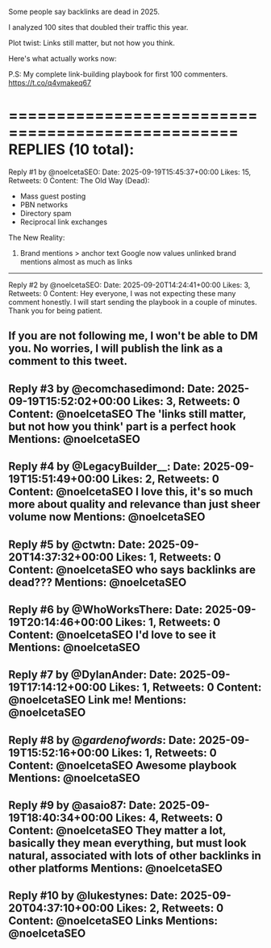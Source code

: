 Some people say backlinks are dead in 2025.

I analyzed 100 sites that doubled their traffic this year.

Plot twist: Links still matter, but not how you think.

Here's what actually works now:

P.S: My complete link-building playbook for first 100 commenters. https://t.co/q4vmakeq67

==================================================
REPLIES (10 total):
==================================================

Reply #1 by @noelcetaSEO:
Date: 2025-09-19T15:45:37+00:00
Likes: 15, Retweets: 0
Content: The Old Way (Dead):

- Mass guest posting
- PBN networks
- Directory spam
- Reciprocal link exchanges

The New Reality:

1. Brand mentions &gt; anchor text
Google now values unlinked brand mentions almost as much as links
----------------------------------------

Reply #2 by @noelcetaSEO:
Date: 2025-09-20T14:24:41+00:00
Likes: 3, Retweets: 0
Content: Hey everyone, I was not expecting these many comment honestly. I will start sending the playbook in a couple of minutes. Thank you for being patient. 

If you are not following me, I won't be able to DM you. No worries, I will publish the link as a comment to this tweet.
----------------------------------------

Reply #3 by @ecomchasedimond:
Date: 2025-09-19T15:52:02+00:00
Likes: 3, Retweets: 0
Content: @noelcetaSEO The 'links still matter, but not how you think' part is a perfect hook
Mentions: @noelcetaSEO
----------------------------------------

Reply #4 by @LegacyBuilder__:
Date: 2025-09-19T15:51:49+00:00
Likes: 2, Retweets: 0
Content: @noelcetaSEO I love this, it's so much more about quality and relevance than just sheer volume now
Mentions: @noelcetaSEO
----------------------------------------

Reply #5 by @ctwtn:
Date: 2025-09-20T14:37:32+00:00
Likes: 1, Retweets: 0
Content: @noelcetaSEO who says backlinks are dead???
Mentions: @noelcetaSEO
----------------------------------------

Reply #6 by @WhoWorksThere:
Date: 2025-09-19T20:14:46+00:00
Likes: 1, Retweets: 0
Content: @noelcetaSEO I'd love to see it
Mentions: @noelcetaSEO
----------------------------------------

Reply #7 by @DylanAnder:
Date: 2025-09-19T17:14:12+00:00
Likes: 1, Retweets: 0
Content: @noelcetaSEO Link me!
Mentions: @noelcetaSEO
----------------------------------------

Reply #8 by @_gardenofwords_:
Date: 2025-09-19T15:52:16+00:00
Likes: 1, Retweets: 0
Content: @noelcetaSEO Awesome playbook
Mentions: @noelcetaSEO
----------------------------------------

Reply #9 by @asaio87:
Date: 2025-09-19T18:40:34+00:00
Likes: 4, Retweets: 0
Content: @noelcetaSEO They matter a lot, basically they mean everything, but must look natural, associated with lots of other backlinks in other platforms
Mentions: @noelcetaSEO
----------------------------------------

Reply #10 by @lukestynes:
Date: 2025-09-20T04:37:10+00:00
Likes: 2, Retweets: 0
Content: @noelcetaSEO Links
Mentions: @noelcetaSEO
----------------------------------------

